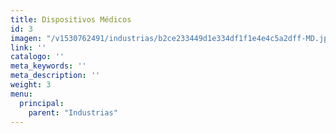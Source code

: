 ```yaml
---
title: Dispositivos Médicos
id: 3
imagen: "/v1530762491/industrias/b2ce233449d1e334df1f1e4e4c5a2dff-MD.jpg"
link: ''
catalogo: ''
meta_keywords: ''
meta_description: ''
weight: 3
menu:
  principal:
    parent: "Industrias"
---
```

